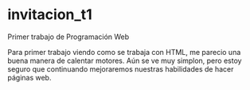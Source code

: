 # invitacion_t1
Primer trabajo de Programación Web

Para primer trabajo viendo como se trabaja con HTML, me parecio una buena manera de calentar motores.
Aún se ve muy simplon, pero estoy seguro que continuando mejoraremos nuestras habilidades de hacer páginas web.
